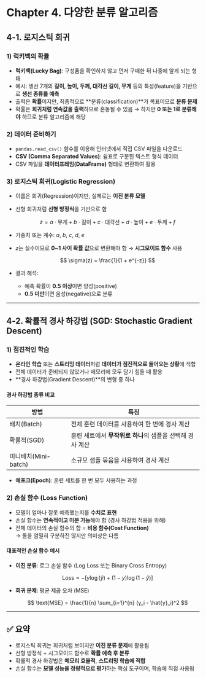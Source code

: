 # Chapter 4. 다양한 분류 알고리즘

## 4-1. 로지스틱 회귀

### 1) 럭키백의 확률

- **럭키백(Lucky Bag)**: 구성품을 확인하지 않고 먼저 구매한 뒤 나중에 알게 되는 형태
- 예시: 생선 7개의 **길이, 높이, 두께, 대각선 길이, 무게** 등의 특성(feature)을 기반으로 **생선 종류를 예측**
- 출력은 **확률**이지만, 최종적으로 **분류(classification)**가 목표이므로 **분류 문제**
- 확률은 **회귀처럼 연속값을 출력**하므로 혼동될 수 있음 → 하지만 **0 또는 1로 분류해야** 하므로 분류 알고리즘에 해당

### 2) 데이터 준비하기

- `pandas.read_csv()` 함수를 이용해 인터넷에서 직접 CSV 파일을 다운로드
- **CSV (Comma Separated Values)**: 쉼표로 구분된 텍스트 형식 데이터
- CSV 파일을 **데이터프레임(DataFrame)** 형태로 변환하여 활용

### 3) 로지스틱 회귀(Logistic Regression)

- 이름은 회귀(Regression)이지만, 실제로는 **이진 분류 모델**
- 선형 회귀처럼 **선형 방정식**을 기반으로 함

  $$
  z = a \cdot \text{무게} + b \cdot \text{길이} + c \cdot \text{대각선} + d \cdot \text{높이} + e \cdot \text{두께} + f
  $$

- 가중치 또는 계수: $a$, $b$, $c$, $d$, $e$
- $z$는 실수이므로 **0~1 사이 확률 값**으로 변환해야 함 → **시그모이드 함수** 사용

  $$
  \sigma(z) = \frac{1}{1 + e^{-z}}
  $$

- 결과 해석:
  - 예측 확률이 **0.5 이상**이면 양성(positive)
  - **0.5 미만**이면 음성(negative)으로 분류

---

## 4-2. 확률적 경사 하강법 (SGD: Stochastic Gradient Descent)

### 1) 점진적인 학습

- **온라인 학습** 또는 **스트리밍 데이터**처럼 **데이터가 점진적으로 들어오는 상황**에 적합
- 전체 데이터가 준비되지 않았거나 메모리에 모두 담기 힘들 때 활용
- **경사 하강법(Gradient Descent)**의 변형 중 하나

#### 경사 하강법 종류 비교

| 방법               | 특징                                         |
|------------------|--------------------------------------------|
| 배치(Batch)      | 전체 훈련 데이터를 사용하여 한 번에 경사 계산       |
| 확률적(SGD)       | 훈련 세트에서 **무작위로 하나**의 샘플을 선택해 경사 계산 |
| 미니배치(Mini-batch) | 소규모 샘플 묶음을 사용하여 경사 계산                 |

- **에포크(Epoch)**: 훈련 세트를 한 번 모두 사용하는 과정

### 2) 손실 함수 (Loss Function)

- 모델이 얼마나 잘못 예측했는지를 **수치로 표현**
- 손실 함수는 **연속적이고 미분 가능**해야 함 (경사 하강법 적용을 위해)
- 전체 데이터의 손실 함수의 합 = **비용 함수(Cost Function)**  
  → 둘을 엄밀히 구분하진 않지만 의미상은 다름

#### 대표적인 손실 함수 예시

- **이진 분류**: 로그 손실 함수 (Log Loss 또는 Binary Cross Entropy)

  $$
  \text{Loss} = -\left[ y \log(\hat{y}) + (1 - y)\log(1 - \hat{y}) \right]
  $$

- **회귀 문제**: 평균 제곱 오차 (MSE)

  $$
  \text{MSE} = \frac{1}{n} \sum_{i=1}^{n} (y_i - \hat{y}_i)^2
  $$

---

## ✅ 요약

- 로지스틱 회귀는 회귀처럼 보이지만 **이진 분류 문제**에 활용됨
- 선형 방정식 + 시그모이드 함수로 **확률 예측 후 분류**
- 확률적 경사 하강법은 **메모리 효율적**, **스트리밍 학습에 적합**
- 손실 함수는 **모델 성능을 정량적으로 평가**하는 핵심 도구이며, 학습에 직접 사용됨
